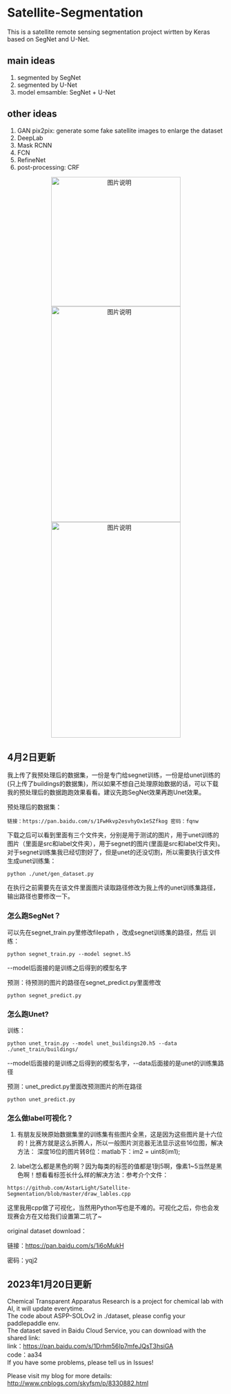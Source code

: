 # Satellite-Segmentation

This is a satellite remote sensing segmentation project wirtten by Keras based on SegNet and U-Net.

## main ideas
1. segmented by SegNet
2. segmented by U-Net
3. model emsamble: SegNet + U-Net

## other ideas
1. GAN pix2pix: generate some fake satellite images to enlarge the dataset
2. DeepLab
3. Mask RCNN
4. FCN
5. RefineNet
6. post-processing: CRF

<div align="center">
<img src="./1.png" height="300px" alt="图片说明" >
</div>


<div align="center">
<img src="./3.png" height="500px" width="300px" alt="图片说明" >
<img src="./2.png" height="500px" width="300px" alt="图片说明" >
</div>



## 4月2日更新

我上传了我预处理后的数据集，一份是专门给segnet训练，一份是给unet训练的(只上传了buildings的数据集)，所以如果不想自己处理原始数据的话，可以下载我的预处理后的数据跑跑效果看看。建议先跑SegNet效果再跑Unet效果。

预处理后的数据集：
```
链接：https://pan.baidu.com/s/1FwHkvp2esvhyOx1eSZfkog 密码：fqnw
```

下载之后可以看到里面有三个文件夹，分别是用于测试的图片，用于unet训练的图片（里面是src和label文件夹），用于segnet的图片(里面是src和label文件夹)。对于segnet训练集我已经切割好了，但是unet的还没切割，所以需要执行该文件生成unet训练集：
```
python ./unet/gen_dataset.py
```
在执行之前需要先在该文件里面图片读取路径修改为我上传的unet训练集路径，输出路径也要修改一下。


### 怎么跑SegNet？
可以先在segnet_train.py里修改filepath ，改成segnet训练集的路径，然后
训练：
```
python segnet_train.py --model segnet.h5
```
--model后面接的是训练之后得到的模型名字

预测：待预测的图片的路径在segnet_predict.py里面修改
```
python segnet_predict.py
```

### 怎么跑Unet?
训练：
```
python unet_train.py --model unet_buildings20.h5 --data ./unet_train/buildings/
```
--model后面接的是训练之后得到的模型名字，--data后面接的是unet的训练集路径

预测：unet_predict.py里面改预测图片的所在路径
```
python unet_predict.py
```

### 怎么做label可视化？
1. 有朋友反映原始数据集里的训练集有些图片全黑，这是因为这些图片是十六位的！比赛方就是这么折腾人，所以一般图片浏览器无法显示这些16位图，解决方法：
深度16位的图片转8位：matlab下：im2 = uint8(im1);

2. label怎么都是黑色的啊？因为每类的标签的值都是1到5啊，像素1~5当然是黑色啊！想看看标签长什么样的解决方法：参考介个文件：
```
https://github.com/AstarLight/Satellite-Segmentation/blob/master/draw_lables.cpp
```

这里我用cpp做了可视化，当然用Python写也是不难的。可视化之后，你也会发现赛会方在又给我们设置第二坑了~



original dataset download：

链接：https://pan.baidu.com/s/1i6oMukH 

密码：yqj2

## 2023年1月20日更新
Chemical Transparent Apparatus Research is a project for chemical lab with AI, it will update everytime.  
The code about ASPP-SOLOv2 in ./dataset, please config your paddlepaddle env.  
The dataset saved in Baidu Cloud Service, you can download with the shared link:  
link：https://pan.baidu.com/s/1Drhm56Ip7mfeJQsT3hsiGA  
code：aa34  
If you have some problems, please tell us in Issues!  


Please visit my blog for more details: http://www.cnblogs.com/skyfsm/p/8330882.html
